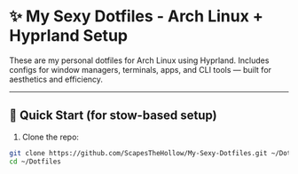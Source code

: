 # ✨ My Sexy Dotfiles - Arch Linux + Hyprland Setup

These are my personal dotfiles for Arch Linux using Hyprland. Includes configs for window managers, terminals, apps, and CLI tools — built for aesthetics and efficiency.

---

## 🚀 Quick Start (for stow-based setup)

1. Clone the repo:

```bash
git clone https://github.com/ScapesTheHollow/My-Sexy-Dotfiles.git ~/Dotfiles
cd ~/Dotfiles

